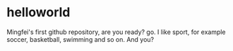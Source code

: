 # helloworld
Mingfei's first github repository, are you ready? go.
I like sport, for example soccer, basketball, swimming and so on.
And you?

